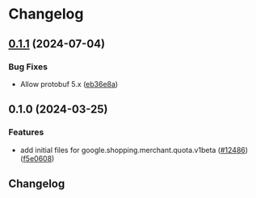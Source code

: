 # Changelog

## [0.1.1](https://github.com/googleapis/google-cloud-python/compare/google-shopping-merchant-quota-v0.1.0...google-shopping-merchant-quota-v0.1.1) (2024-07-04)


### Bug Fixes

* Allow protobuf 5.x ([eb36e8a](https://github.com/googleapis/google-cloud-python/commit/eb36e8a5e779717977132f605aa2ebc3cad78517))

## 0.1.0 (2024-03-25)


### Features

* add initial files for google.shopping.merchant.quota.v1beta ([#12486](https://github.com/googleapis/google-cloud-python/issues/12486)) ([f5e0608](https://github.com/googleapis/google-cloud-python/commit/f5e0608bcf0b516000af710b8bff6df5db7ae8da))

## Changelog
